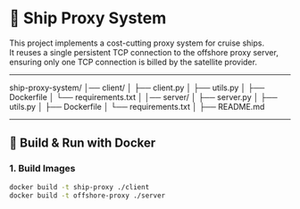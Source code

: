 # 🚢 Ship Proxy System

This project implements a cost-cutting proxy system for cruise ships.  
It reuses a single persistent TCP connection to the offshore proxy server, ensuring only one TCP connection is billed by the satellite provider.

---

ship-proxy-system/
│── client/
│   ├── client.py
│   ├── utils.py
│   ├── Dockerfile
│   └── requirements.txt
│
│── server/
│   ├── server.py
│   ├── utils.py
│   ├── Dockerfile
│   └── requirements.txt
│
├── README.md


---

## 🔧 Build & Run with Docker

### 1. Build Images
```sh
docker build -t ship-proxy ./client
docker build -t offshore-proxy ./server
